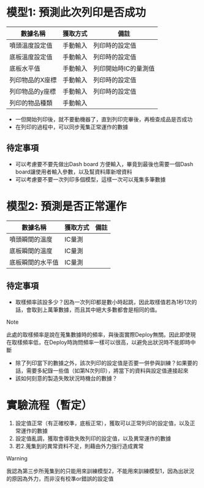 #  模型1: 預測此次列印是否成功
| 數據名稱        | 獲取方式 | 備註                 |
| --------------- | -------- | -------------------- |
| 噴頭溫度設定值  | 手動輸入 | 列印時的設定值       |
| 底板溫度設定值  | 手動輸入 | 列印時的設定值       |
| 底板水平值      | 手動輸入 | 列印開始時IC的量測值 |
| 列印物品的X座標 | 手動輸入 | 列印時的設定值       |
| 列印物品的y座標 | 手動輸入 | 列印時的設定值       |
| 列印的物品種類  | 手動輸入 |                      |

- 一但開始列印後，就不要動機器了，直到列印完畢後，再檢查成品是否成功
- 在列印的過程中，可以同步蒐集正常運作的數據

## 待定事項
- 可以考慮要不要先做出Dash board 方便輸入，畢竟到最後也需要一個Dash board讓使用者輸入參數，以及幫資料庫新增資料
- 可以考慮要不要一次列印多個模型，這樣一次可以蒐集多筆數據

# 模型2: 預測是否正常運作
| 數據名稱         | 獲取方式 | 備註 |
| ---------------- | -------- | ---- |
| 噴頭瞬間的溫度   | IC量測   |      |
| 底板瞬間的溫度   | IC量測   |      |
| 底板瞬間的水平值 | IC量測   |      |

## 待定事項
- 取樣頻率該設多少？因為一次列印都是數小時起跳，因此取樣值若為1秒1次的話，會取到上萬筆數據，而且其中絕大多數都會是相同的值。
> [!note]
> 此處的取樣頻率是說在蒐集數據時的頻率，與後面實際Deploy無關。因此即使現在取樣頻率低，在Deploy時詢問頻率一樣可以很高，以避免出狀況時不能即時中斷

- 除了列印當下的數據之外，該次列印的設定值是否要一併參與訓練？如果要的話，需要多紀錄一些值（如第N次列印），將當下的資料與設定值連接起來
- 該如何刻意的製造失敗狀況時機台的數據？


# 實驗流程（暫定）
1. 設定值正常（有正確校準，底板正常），獲取可以正常列印的設定值，以及正常運作的數據
2. 設定值亂調，獲取會導致失敗列印的設定值，以及異常運作的數據
3. 若2.蒐集到的異常資料不足，則藉由外力強行造成異常

>[!warning]
>我認為第三步所蒐集到的只能用來訓練模型2，不能用來訓練模型1，因為出狀況的原因為外力，而非沒有校準or錯誤的設定值
